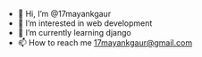 - 👋 Hi, I’m @17mayankgaur
- 👀 I’m interested in web development
- 🌱 I’m currently learning django
- 📫 How to reach me 17mayankgaur@gmail.com

<!---
17mayankgaur/17mayankgaur is a ✨ special ✨ repository because its `README.md` (this file) appears on your GitHub profile.
You can click the Preview link to take a look at your changes.
--->
